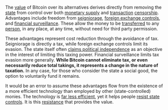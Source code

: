 The [value](Glossary#value) of Bitcoin over its alternatives derives directly from removing the [state](Glossary#state) from control over both [monetary supply](Glossary#subsidy) and [transaction](Glossary#transaction) [censorship](Glossary#censorship). Advantages include freedom from [seigniorage](https://en.m.wikipedia.org/wiki/Seigniorage), [foreign exchange controls](https://en.m.wikipedia.org/wiki/Foreign_exchange_controls), and [financial surveillance](https://en.m.wikipedia.org/wiki/Know_your_customer). These allow the money to be [transferred](Glossary#transfer) to any [person](Glossary#person), in any place, at any time, without need for third party permission.

These advantages represent cost reduction through the avoidance of tax. Seigniorage is directly a tax, while foreign exchange controls limit its evasion. The state itself often [claims political independence](https://www.federalreserve.gov/faqs/about_12799.htm) as an objective in the interest of limiting this taxing power. Financial surveillance limits tax evasion more generally. **While Bitcoin cannot eliminate tax, or even necessarily reduce total takings, it represents a change in the nature of taxation.** In any case, for those who consider the state a social good, the option to voluntarily fund it remains.

It would be an error to assume these advantages flow from the existence of a more efficient technology than employed by other (state-controlled) monies. The technology is [far less efficient](Scalability-Principle), yet it helps people [resist state controls](Risk-Sharing-Principle). It is this [resistance](Axiom-of-Resistance) that provides the value.